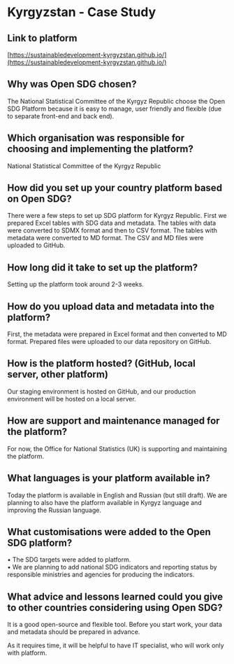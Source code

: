 <h1>Kyrgyzstan - Case Study</h1>

## Link to platform

[https://sustainabledevelopment-kyrgyzstan.github.io/](https://sustainabledevelopment-kyrgyzstan.github.io/)

## Why was Open SDG chosen?

The National Statistical Committee of the Kyrgyz Republic choose the Open SDG Platform because it is easy to manage, user friendly and flexible (due to separate front-end and back end).

## Which organisation was responsible for choosing and implementing the platform?

National Statistical Committee of the Kyrgyz Republic

## How did you set up your country platform based on Open SDG?

There were a few steps to set up SDG platform for Kyrgyz Republic. First we prepared Excel tables with SDG data and metadata. The tables with data were converted to SDMX format and then to CSV format. The tables with metadata were converted to MD format. The CSV and MD files were uploaded to GitHub.

## How long did it take to set up the platform?

Setting up the platform took around 2-3 weeks. 

## How do you upload data and metadata into the platform?

First, the metadata were prepared in Excel format and then converted to MD format. Prepared files were uploaded to our data repository on GitHub.

## How is the platform hosted? (GitHub, local server, other platform)

Our staging environment is hosted on GitHub, and our production environment will be hosted on a local server.

## How are support and maintenance managed for the platform?

For now, the Office for National Statistics (UK) is supporting and maintaining the platform.

## What languages is your platform available in?

Today the platform is available in English and Russian (but still draft). We are planning to also have the platform available in Kyrgyz language and improving the Russian language.

## What customisations were added to the Open SDG platform?
•	The SDG targets were added to platform.</br>
•	We are planning to add national SDG indicators and reporting status by responsible ministries and agencies for producing the indicators. 

## What advice and lessons learned could you give to other countries considering using Open SDG?

It is a good open-source and flexible tool. Before you start work, your data and metadata should be prepared in advance.

As it requires time, it will be helpful to have IT specialist, who will work only with platform.
